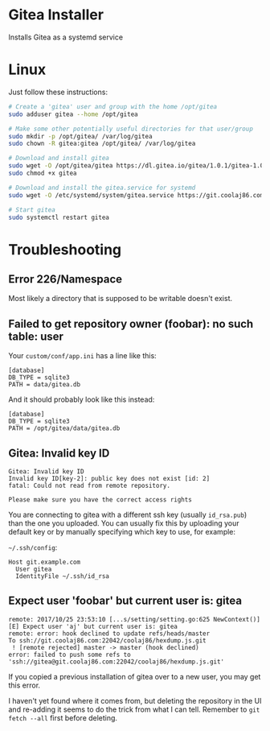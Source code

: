 # Gitea Installer

Installs Gitea as a systemd service

# Linux

Just follow these instructions:

```bash
# Create a 'gitea' user and group with the home /opt/gitea
sudo adduser gitea --home /opt/gitea

# Make some other potentially useful directories for that user/group
sudo mkdir -p /opt/gitea/ /var/log/gitea
sudo chown -R gitea:gitea /opt/gitea/ /var/log/gitea

# Download and install gitea
sudo wget -O /opt/gitea/gitea https://dl.gitea.io/gitea/1.0.1/gitea-1.0.1-linux-amd64
sudo chmod +x gitea

# Download and install the gitea.service for systemd
sudo wget -O /etc/systemd/system/gitea.service https://git.coolaj86.com/coolaj86/gitea-installer/raw/master/dist/etc/systemd/system/gitea.service

# Start gitea
sudo systemctl restart gitea
```

# Troubleshooting

## Error 226/Namespace

Most likely a directory that is supposed to be writable doesn't exist.

## Failed to get repository owner (foobar): no such table: user

Your `custom/conf/app.ini` has a line like this:

```
[database]
DB_TYPE = sqlite3
PATH = data/gitea.db
```

And it should probably look like this instead:

```
[database]
DB_TYPE = sqlite3
PATH = /opt/gitea/data/gitea.db
```

## Gitea: Invalid key ID

```
Gitea: Invalid key ID
Invalid key ID[key-2]: public key does not exist [id: 2]
fatal: Could not read from remote repository.

Please make sure you have the correct access rights
```

You are connecting to gitea with a different ssh key (usually `id_rsa.pub`)
than the one you uploaded. You can usually fix this by uploading your default key
or by manually specifying which key to use, for example:

`~/.ssh/config`:
```
Host git.example.com
  User gitea
  IdentityFile ~/.ssh/id_rsa
```

## Expect user 'foobar' but current user is: gitea

```
remote: 2017/10/25 23:53:10 [...s/setting/setting.go:625 NewContext()] [E] Expect user 'aj' but current user is: gitea
remote: error: hook declined to update refs/heads/master
To ssh://git.coolaj86.com:22042/coolaj86/hexdump.js.git
 ! [remote rejected] master -> master (hook declined)
error: failed to push some refs to 'ssh://gitea@git.coolaj86.com:22042/coolaj86/hexdump.js.git'
```

If you copied a previous installation of gitea over to a new user, you may get this error.

I haven't yet found where it comes from, but deleting the repository in the UI and re-adding it seems to do the trick
from what I can tell. Remember to `git fetch --all` first before deleting.
